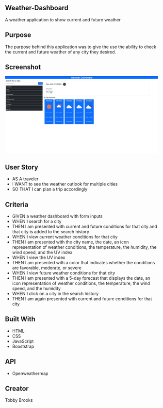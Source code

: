 ## Weather-Dashboard
A weather application to show current and future weather

## Purpose
The purpose behind this application was to give the use the ability to check the current and future weather of any city they desired.

## Screenshot
![Screenshot](weather.JPG)

## User Story
* AS A traveler
* I WANT to see the weather outlook for multiple cities
* SO THAT I can plan a trip accordingly

## Criteria
* GIVEN a weather dashboard with form inputs
* WHEN I search for a city
* THEN I am presented with current and future conditions for that city and that city is added to the search history
* WHEN I view current weather conditions for that city
* THEN I am presented with the city name, the date, an icon representation of weather conditions, the temperature, the humidity, the wind speed, and the UV index
* WHEN I view the UV index
* THEN I am presented with a color that indicates whether the conditions are favorable, moderate, or severe
* WHEN I view future weather conditions for that city
* THEN I am presented with a 5-day forecast that displays the date, an icon representation of weather conditions, the temperature, the wind speed, and the humidity
* WHEN I click on a city in the search history
* THEN I am again presented with current and future conditions for that city

## Built With
* HTML
* CSS
* JavaScript
* Booststrap

## API
* Openweathermap

## Creator
Tobby Brooks


